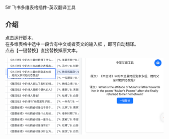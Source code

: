 5# 飞书多维表格插件-英汉翻译工具

## 介绍
点击运行脚本，  
在多维表格中选中一段含有中文或者英文的输入框 ，即可自动翻译。  
点击【一键替换】直接替换掉原文本。  

![img.png](img.png)